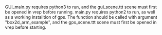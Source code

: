 GUI_main.py requires python3 to run, and the gui_scene.ttt scene must first be opened in vrep before running.
main.py requires python2 to run, as well as a working installtion of gps. The function should be called with argument "box2d_arm_example", and the gps_scene.ttt scene must first be opened in vrep before starting.
